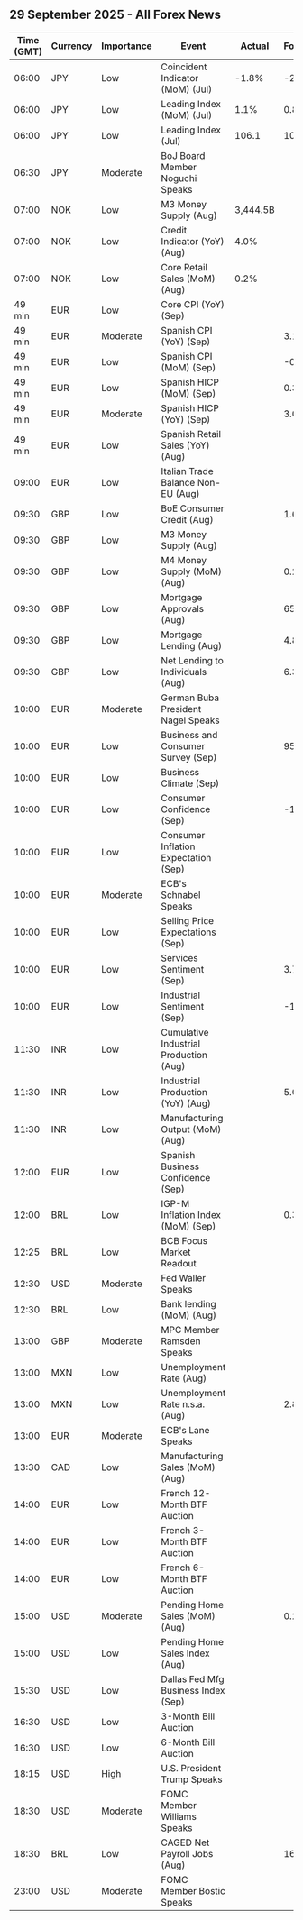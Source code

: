 ## 29 September 2025 - All Forex News

| Time (GMT) | Currency | Importance | Event | Actual | Forecast | Previous |
|------|----------|------------|-------|--------|----------|----------|
| 06:00 | JPY | Low | Coincident Indicator (MoM) (Jul) | -1.8% | -2.6% | 0.7% |
| 06:00 | JPY | Low | Leading Index (MoM) (Jul) | 1.1% | 0.8% | 0.8% |
| 06:00 | JPY | Low | Leading Index (Jul) | 106.1 | 105.9 | 105.0 |
| 06:30 | JPY | Moderate | BoJ Board Member Noguchi Speaks |  |  |  |
| 07:00 | NOK | Low | M3 Money Supply (Aug) | 3,444.5B |  | 3,422.2B |
| 07:00 | NOK | Low | Credit Indicator (YoY) (Aug) | 4.0% |  | 4.1% |
| 07:00 | NOK | Low | Core Retail Sales (MoM) (Aug) | 0.2% |  | 0.6% |
| 49 min | EUR | Low | Core CPI (YoY) (Sep) |  |  | 2.4% |
| 49 min | EUR | Moderate | Spanish CPI (YoY) (Sep) |  | 3.1% | 2.7% |
| 49 min | EUR | Low | Spanish CPI (MoM) (Sep) |  | -0.2% | 0.0% |
| 49 min | EUR | Low | Spanish HICP (MoM) (Sep) |  | 0.3% | 0.0% |
| 49 min | EUR | Moderate | Spanish HICP (YoY) (Sep) |  | 3.0% | 2.7% |
| 49 min | EUR | Low | Spanish Retail Sales (YoY) (Aug) |  |  | 4.7% |
| 09:00 | EUR | Low | Italian Trade Balance Non-EU (Aug) |  |  | 5.99B |
| 09:30 | GBP | Low | BoE Consumer Credit (Aug) |  | 1.600B | 1.622B |
| 09:30 | GBP | Low | M3 Money Supply (Aug) |  |  | 3,146.6B |
| 09:30 | GBP | Low | M4 Money Supply (MoM) (Aug) |  | 0.2% | 0.1% |
| 09:30 | GBP | Low | Mortgage Approvals (Aug) |  | 65.00K | 65.35K |
| 09:30 | GBP | Low | Mortgage Lending (Aug) |  | 4.80B | 4.52B |
| 09:30 | GBP | Low | Net Lending to Individuals (Aug) |  | 6.300B | 6.144B |
| 10:00 | EUR | Moderate | German Buba President Nagel Speaks |  |  |  |
| 10:00 | EUR | Low | Business and Consumer Survey (Sep) |  | 95.2 | 95.2 |
| 10:00 | EUR | Low | Business Climate (Sep) |  |  | -0.72 |
| 10:00 | EUR | Low | Consumer Confidence (Sep) |  | -14.9 | -14.9 |
| 10:00 | EUR | Low | Consumer Inflation Expectation (Sep) |  |  | 25.9 |
| 10:00 | EUR | Moderate | ECB's Schnabel Speaks |  |  |  |
| 10:00 | EUR | Low | Selling Price Expectations (Sep) |  |  | 6.7 |
| 10:00 | EUR | Low | Services Sentiment (Sep) |  | 3.7 | 3.6 |
| 10:00 | EUR | Low | Industrial Sentiment (Sep) |  | -10.9 | -10.3 |
| 11:30 | INR | Low | Cumulative Industrial Production (Aug) |  |  | 2.30% |
| 11:30 | INR | Low | Industrial Production (YoY) (Aug) |  | 5.0% | 3.5% |
| 11:30 | INR | Low | Manufacturing Output (MoM) (Aug) |  |  | 5.4% |
| 12:00 | EUR | Low | Spanish Business Confidence (Sep) |  |  | -6.7 |
| 12:00 | BRL | Low | IGP-M Inflation Index (MoM) (Sep) |  | 0.35% | 0.36% |
| 12:25 | BRL | Low | BCB Focus Market Readout |  |  |  |
| 12:30 | USD | Moderate | Fed Waller Speaks |  |  |  |
| 12:30 | BRL | Low | Bank lending (MoM) (Aug) |  |  | 0.4% |
| 13:00 | GBP | Moderate | MPC Member Ramsden Speaks |  |  |  |
| 13:00 | MXN | Low | Unemployment Rate (Aug) |  |  | 2.60% |
| 13:00 | MXN | Low | Unemployment Rate n.s.a. (Aug) |  | 2.80% | 2.80% |
| 13:00 | EUR | Moderate | ECB's Lane Speaks |  |  |  |
| 13:30 | CAD | Low | Manufacturing Sales (MoM) (Aug) |  |  | 2.5% |
| 14:00 | EUR | Low | French 12-Month BTF Auction |  |  | 2.048% |
| 14:00 | EUR | Low | French 3-Month BTF Auction |  |  | 2.007% |
| 14:00 | EUR | Low | French 6-Month BTF Auction |  |  | 2.027% |
| 15:00 | USD | Moderate | Pending Home Sales (MoM) (Aug) |  | 0.2% | -0.4% |
| 15:00 | USD | Low | Pending Home Sales Index (Aug) |  |  | 71.7 |
| 15:30 | USD | Low | Dallas Fed Mfg Business Index (Sep) |  |  | -1.8 |
| 16:30 | USD | Low | 3-Month Bill Auction |  |  | 3.860% |
| 16:30 | USD | Low | 6-Month Bill Auction |  |  | 3.705% |
| 18:15 | USD | High | U.S. President Trump Speaks |  |  |  |
| 18:30 | USD | Moderate | FOMC Member Williams Speaks |  |  |  |
| 18:30 | BRL | Low | CAGED Net Payroll Jobs (Aug) |  | 160.00K | 129.78K |
| 23:00 | USD | Moderate | FOMC Member Bostic Speaks |  |  |  |
